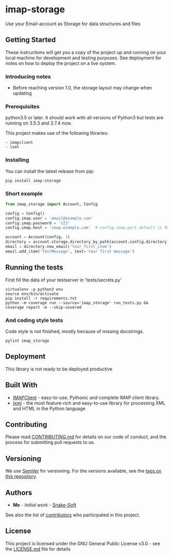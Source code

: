 # imap-storage

Use your Email-account as Storage for data structures and files 


## Getting Started

These instructions will get you a copy of the project up and running on your local machine for development and testing purposes. See deployment for notes on how to deploy the project on a live system.

### Introducing notes
- Before reaching version 1.0, the storage layout may change when updating

### Prerequisites

python3.5 or later.
It should work with all versions of Python3 but tests are running on 3.5.3 and 3.7.4 now.

This project makes use of the following libraries:
```
- imapclient
- lxml
```

### Installing

You can install the latest release from pip:
```
pip install imap-storage
```

### Short example

```python
from imap_storage import Account, Config

config = Config()
config.imap.user = 'email@example.com'
config.imap.password = '123'
config.imap.host = 'imap.example.com'  # config.imap.port default is 993

account = Account(config, 1)
directory = account.storage.directory_by_path(account.config.directory)
email = directory.new_email('Your_first_item')
email.add_item('TestMessage', text='Your first message')
```


## Running the tests

First fill the data of your testserver in 'tests/secrets.py'
```
virtualenv -p python3 env
source env/bin/activate
pip install -r requirements.txt
python -m coverage run --source='imap_storage' run_tests.py && coverage report -m --skip-covered
```

### And coding style tests

Code style is not finished, mostly because of missing docstrings.
```
pylint imap_storage
```

## Deployment

This library is not ready to be deployed productive


## Built With
* [IMAPClient](https://imapclient.readthedocs.io/en/2.1.0/) - easy-to-use, Pythonic and complete IMAP client library.
* [lxml](https://lxml.de/) - the most feature-rich and easy-to-use library for processing XML and HTML in the Python language


## Contributing
Please read [CONTRIBUTING.md](https://gist.github.com/PurpleBooth/b24679402957c63ec426) for details on our code of conduct, and the process for submitting pull requests to us.


## Versioning
We use [SemVer](http://semver.org/) for versioning. For the versions available, see the [tags on this repository](https://github.com/your/project/tags). 


## Authors
* **Me** - *Initial work* - [Snake-Soft](https://github.com/snake-soft)

See also the list of [contributors](https://github.com/snake-soft/imap-storage/graphs/contributors) who participated in this project.

## License

This project is licensed under the GNU General Public License v3.0 - see the [LICENSE.md](LICENSE.md) file for details
